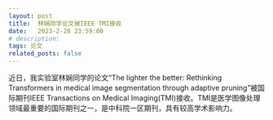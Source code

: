 ```yaml
---
layout: post
title:  林娴同学论文被IEEE TMI接收
date:   2023-2-20 23:59:00
# description:
tags: 论文
related_posts: false
---
```


近日，我实验室林娴同学的论文“The lighter the better: Rethinking Transformers in medical image segmentation through adaptive pruning”被国际期刊IEEE Transactions on Medical Imaging(TMI)接收。TMI是医学图像处理领域最重要的国际期刊之一，是中科院一区期刊，具有较高学术影响力。